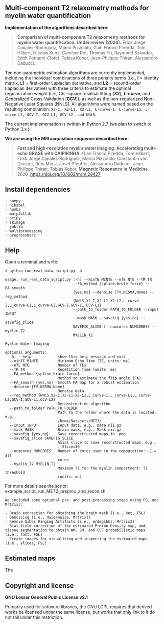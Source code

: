 ## Multi-component T2 relaxometry methods for myelin water quantification

**Implementation of the algorithms described here:**

> **Comparison of multi-component T2 relaxometry methods for myelin water quantification. Under review (2020).**
Erick Jorge Canales-Rodríguez, Marco Pizzolato, Gian Franco Piredda, Tom Hilbert, Nicolas Kunz, Caroline Pot, Thomas Yu, Raymond Salvador, Edith Pomarol-Clotet, Tobias Kober, Jean-Philippe Thiran, Alessandro Daducci.

Ten non-parametric estimation algorithms are currently implemented, including the individual combinations of three penalty terms (i.e., **I** = identity matrix, **L1** = first-order Laplacian derivative, and **L2** = second-order Laplacian derivative) with three criteria to estimate the optimal regularization weight (i.e., Chi-square residual fitting (**X2**), **L-curve**, and Generalized Cross-Validation (**GCV**)), as well as the non-regularized Non-Negative Least Squares (NNLS). All algorithms were named based on the resulting combination: ``X2-I, X2-L1, X2-L2, L-curve-I, L-curve-L1, L-curve-L2, GCV-I, GCV-L1, GCV-L2, and NNLS``.

The current implementation is written in Python 2.7 (we plan to switch to Python 3.x.)

**We are using the MRI acquisition sequence described here:**

> **Fast and high‐resolution myelin water imaging: Accelerating multi‐echo GRASE with CAIPIRINHA.**
Gian Franco Piredda, Tom Hilbert, Erick Jorge Canales‐Rodríguez, Marco Pizzolato, Constantin von Deuster, Reto Meuli, Josef Pfeuffer, Alessandro Daducci, Jean‐Philippe Thiran, Tobias Kober. **Magnetic Resonance in Medicine**, 2020, https://doi.org/10.1002/mrm.28427

## Install dependencies
```
- numpy
- nibabel
- numba
- matplotlib
- scipy
- skimage
- joblib
- multiprocessing
- progressbar2
```

## Help

Open a terminal and write:

```
$ python run_real_data_script.py -h

usage: run_real_data_script.py [-h] --minTE MINTE --nTE NTE --TR TR
                               --FA_method {spline,brute-force} --FA_smooth
                               {yes,no} --denoise {TV,NESMA,None} --reg_method
                               {NNLS,X2-I,X2-L1,X2-L2,L_curve-I,L_curve-L1,L_curve-L2,GCV-I,GCV-L1,GCV-L2}
                               --path_to_folder PATH_TO_FOLDER --input INPUT
                               --mask MASK --savefig {yes,no} --savefig_slice
                               SAVEFIG_SLICE [--numcores NUMCORES] --myelin_T2
                               MYELIN_T2

Myelin Water Imaging

optional arguments:
  -h, --help            show this help message and exit
  --minTE MINTE         Minimum Echo Time (TE, units: ms)
  --nTE NTE             Number of TEs
  --TR TR               Repetition Time (units: ms)
  --FA_method {spline,brute-force}
                        Method to estimate the flip angle (FA)
  --FA_smooth {yes,no}  Smooth FA map for a robust estimation
  --denoise {TV,NESMA,None}
                        Denoise data
  --reg_method {NNLS,X2-I,X2-L1,X2-L2,L_curve-I,L_curve-L1,L_curve-L2,GCV-I,GCV-L1,GCV-L2}
                        Reconstruction algorithm
  --path_to_folder PATH_TO_FOLDER
                        Path to the folder where the data is located, e.g.,
                        /home/Datasets/MET2/
  --input INPUT         Input data, e.g., Data.nii.gz
  --mask MASK           Brain mask, e.g., Mask.nii.gz
  --savefig {yes,no}    Save reconstructed maps in .png
  --savefig_slice SAVEFIG_SLICE
                        Axial slice to save reconstructed maps, e.g.,
                        --Slice=30
  --numcores NUMCORES   Number of cores used in the computation: -1 = all
                        cores
  --myelin_T2 MYELIN_T2
                        Maximum T2 for the myelin compartment: T2 threshold
                        (units: ms)
```

For more details see the script: example_script_run_MET2_preproc_and_recon.sh

```
We included some optional pre- and post-processing steps using FSL and Mrtrix3:

- Brain extraction for obtaining the brain mask (i.e., bet, FSL)
- Denoising (i.e., dwidenoise, Mrtrix3)
- Remove Gibbs Ringing Artifacts (i.e., mrdegibbs, Mrtrix3)
- Bias-field correction of the estimated Proton Density map, and tissue segmentation to obtain WM, GM, and CSF probabilistic maps (i.e., fast, FSL)
- Create images for visualizing and inspecting the estimated maps (i.e., slices, FSL)

```

## Estimated maps

The 

## Copyright and license

**GNU Lesser General Public License v2.1**

Primarily used for software libraries, the GNU LGPL requires that derived works be licensed under the same license, but works that only link to it do not fall under this restriction.
